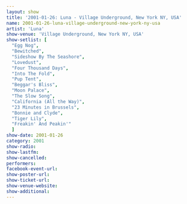 ```yaml
---
layout: show
title: '2001-01-26: Luna - Village Underground, New York NY, USA'
name: 2001-01-26-luna-village-underground-new-york-ny-usa
artist: 'Luna'
show-venue: 'Village Underground, New York NY, USA'
show-setlist: [
  "Egg Nog",
  "Bewitched",
  "Sideshow By The Seashore",
  "Lovedust",
  "Four Thousand Days",
  "Into The Fold",
  "Pup Tent",
  "Beggar's Bliss",
  "Moon Palace",
  "The Slow Song",
  "California (All the Way)",
  "23 Minutes in Brussels",
  "Bonnie and Clyde",
  "Tiger Lily",
  "Freakin' And Peakin'"
  ]
show-date: 2001-01-26
category: 2001
show-radio: 
show-lastfm: 
show-cancelled: 
performers: 
facebook-event-url: 
show-poster-url: 
show-ticket-url: 
show-venue-website: 
show-additional: 
---
```


